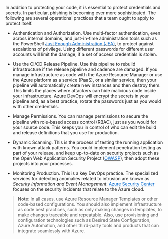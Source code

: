 
In addition to protecting your code, it is essential to protect credentials and secrets. In particular, phishing is becoming ever more sophisticated. The following are several operational practices that a team ought to apply to protect itself.

- Authentication and Authorization. Use multi-factor authentication, even across internal domains, and just-in-time administration tools such as the PowerShell <a href="http://aka.ms/jea" target="_blank"><span style="color: #0066cc;" color="#0066cc">Just Enough Administration (JEA)</span></a>, to protect against escalations of privilege. Using different passwords for different user accounts will limit the damage, if a set of access credentials is stolen.

- Use the CI/CD Release Pipeline.  Use this pipeline to rebuild infrastructure if the release pipeline and cadence are damaged. If you manage infrastructure as code with the Azure Resource Manager or use the Azure platform as a service (PaaS), or a similar service, then your pipeline will automatically create new instances and then destroy them. This limits the places where attackers can hide malicious code inside your infrastructure. Azure DevOps will encrypt the secrets in your pipeline and, as a best practice, rotate the passwords just as you would with other credentials.

- Manage Permissions. You can manage permissions to secure the pipeline with role-based access control (RBAC), just as you would for your source code. This keeps you in control of who can edit the build and release definitions that you use for production.

- Dynamic Scanning. This is the process of testing the running application with known attack patterns. You could implement penetration testing as part of your release, and keep up-to-date on security projects such as the Open Web Application Security Project (<a href="https://www.owasp.org" target="_blank"><span style="color: #0066cc;" color="#0066cc">OWASP</span></a>), then adopt these projects into your processes.

- Monitoring Production.  This is a key DevOps practice. The specialized services for detecting anomalies related to intrusion are known as *Security Information and Event Management*. <a href="https://azure.microsoft.com/en-us/services/security-center/" target="_blank"><span style="color: #0066cc;" color="#0066cc">Azure Security Center</span></a> focuses on the security incidents that relate to the Azure cloud.

> **Note**: In all cases, use Azure Resource Manager Templates or other code-based configurations. You should also implement infrastructure as code best practices, such as only making changes in templates, to make changes traceable and repeatable. Also, use provisioning and configuration technologies such as Desired State Configuration, Azure Automation, and other third-party tools and products that can integrate seamlessly with Azure.
